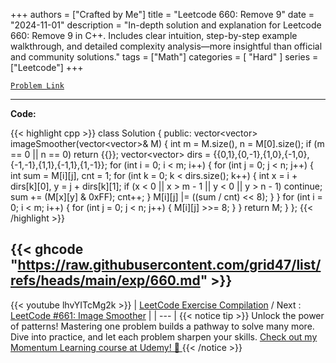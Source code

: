 
+++
authors = ["Crafted by Me"]
title = "Leetcode 660: Remove 9"
date = "2024-11-01"
description = "In-depth solution and explanation for Leetcode 660: Remove 9 in C++. Includes clear intuition, step-by-step example walkthrough, and detailed complexity analysis—more insightful than official and community solutions."
tags = ["Math"]
categories = [
    "Hard"
]
series = ["Leetcode"]
+++



[`Problem Link`](https://leetcode.com/problems/remove-9/description/)

---

**Code:**

{{< highlight cpp >}}
class Solution {
public:
        vector<vector<int>> imageSmoother(vector<vector<int>>& M) {
        int m = M.size(), n = M[0].size();
        if (m == 0 || n == 0) return {{}};
        vector<vector<int>> dirs = {{0,1},{0,-1},{1,0},{-1,0},{-1,-1},{1,1},{-1,1},{1,-1}};
        for (int i = 0; i < m; i++) {
            for (int j = 0; j < n; j++) {
                int sum = M[i][j], cnt = 1;
                for (int k = 0; k < dirs.size(); k++) {
                    int x = i + dirs[k][0], y = j + dirs[k][1];
                    if (x < 0 || x > m - 1 || y < 0 || y > n - 1) continue;
                    sum += (M[x][y] & 0xFF);
                    cnt++;
                }
                M[i][j] |= ((sum / cnt) << 8);
            }
        }
         for (int i = 0; i < m; i++) {
            for (int j = 0; j < n; j++) {
                M[i][j] >>= 8;
            }
         }
        return M;
    }
};
{{< /highlight >}}

{{< ghcode "https://raw.githubusercontent.com/grid47/list/refs/heads/main/exp/660.md" >}}
---
{{< youtube lhvYITcMg2k >}}
| [LeetCode Exercise Compilation](https://grid47.xyz/leetcode/) / Next : [LeetCode #661: Image Smoother](https://grid47.xyz/posts/leetcode_661) |
| --- |
{{< notice tip >}}
Unlock the power of patterns! Mastering one problem builds a pathway to solve many more. Dive into practice, and let each problem sharpen your skills. [Check out my Momentum Learning course at Udemy! 🚀 ](https://www.udemy.com/course/algorithms-and-data-structures-in-cpp/)
{{< /notice >}}

